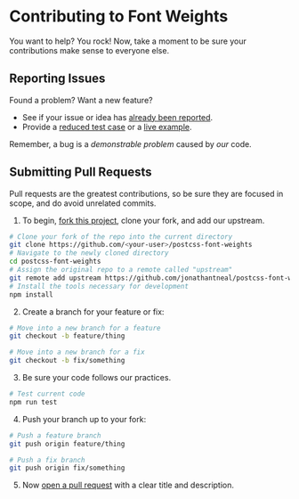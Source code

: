 # Contributing to Font Weights

You want to help? You rock! Now, take a moment to be sure your contributions
make sense to everyone else.

## Reporting Issues

Found a problem? Want a new feature?

- See if your issue or idea has [already been reported].
- Provide a [reduced test case] or a [live example].

Remember, a bug is a _demonstrable problem_ caused by _our_ code.

## Submitting Pull Requests

Pull requests are the greatest contributions, so be sure they are focused in 
scope, and do avoid unrelated commits.

1. To begin, [fork this project], clone your fork, and add our upstream.
  ```bash
  # Clone your fork of the repo into the current directory
  git clone https://github.com/<your-user>/postcss-font-weights
  # Navigate to the newly cloned directory
  cd postcss-font-weights
  # Assign the original repo to a remote called "upstream"
  git remote add upstream https://github.com/jonathantneal/postcss-font-weights
  # Install the tools necessary for development
  npm install
  ```

2. Create a branch for your feature or fix:
  ```bash
  # Move into a new branch for a feature
  git checkout -b feature/thing
  ```
  ```bash
  # Move into a new branch for a fix
  git checkout -b fix/something
  ```

3. Be sure your code follows our practices.
  ```bash
  # Test current code
  npm run test
  ```

4. Push your branch up to your fork:
  ```bash
  # Push a feature branch
  git push origin feature/thing
  ```
  ```bash
  # Push a fix branch
  git push origin fix/something
  ```

5. Now [open a pull request] with a clear title and description.

[already been reported]: issues
[fork this project]:     fork
[live example]:          http://codepen.io/pen
[open a pull request]:   https://help.github.com/articles/using-pull-requests/
[reduced test case]:     https://css-tricks.com/reduced-test-cases/
